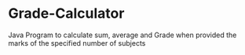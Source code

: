 # Grade-Calculator
Java Program to calculate sum, average and Grade when provided the marks of the specified number of subjects
